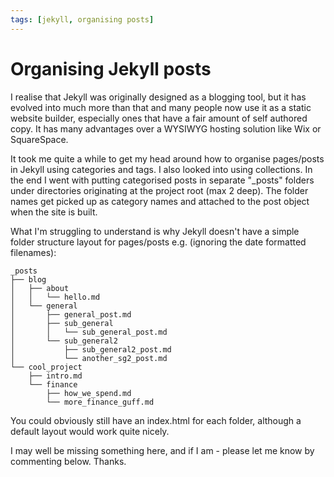 ```yaml
---
tags: [jekyll, organising posts]
---
```


# Organising Jekyll posts

I realise that Jekyll was originally designed as a blogging tool, but it has evolved into much more than that and many people now use it as a static website builder, especially ones that have a fair amount of self authored copy. It has many advantages over a WYSIWYG hosting solution like Wix or SquareSpace.

It took me quite a while to get my head around how to organise pages/posts in Jekyll using categories and tags. I also looked into using collections. In the end I went with putting categorised posts in separate "\_posts" folders under directories originating at the project root (max 2 deep). The folder names get picked up as category names and attached to the post object when the site is built.

What I'm struggling to understand is why Jekyll doesn't have a simple folder structure layout for pages/posts e.g. (ignoring the date formatted filenames):

```
_posts
├── blog
│   ├── about
│   │   └── hello.md
│   └── general
│       ├── general_post.md
│       ├── sub_general
│       │   └── sub_general_post.md
│       └── sub_general2
│           ├── sub_general2_post.md
│           └── another_sg2_post.md
└── cool_project
    ├── intro.md
    └── finance
        ├── how_we_spend.md
        └── more_finance_guff.md
```

You could obviously still have an index.html for each folder, although a default layout would work quite nicely.

I may well be missing something here, and if I am - please let me know by commenting below. Thanks.
